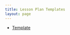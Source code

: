 ```yaml
---
title: Lesson Plan Templates
layout: page
---
```


* [Template](https://github.com/turingschool/lesson_plans/blob/master/lesson_plan_template.markdown)



